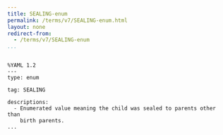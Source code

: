 ```yaml
---
title: SEALING-enum
permalink: /terms/v7/SEALING-enum.html
layout: none
redirect-from:
  - /terms/v7/SEALING-enum
...
```


```

%YAML 1.2
---
type: enum

tag: SEALING

descriptions:
  - Enumerated value meaning the child was sealed to parents other than
    birth parents.
...

```